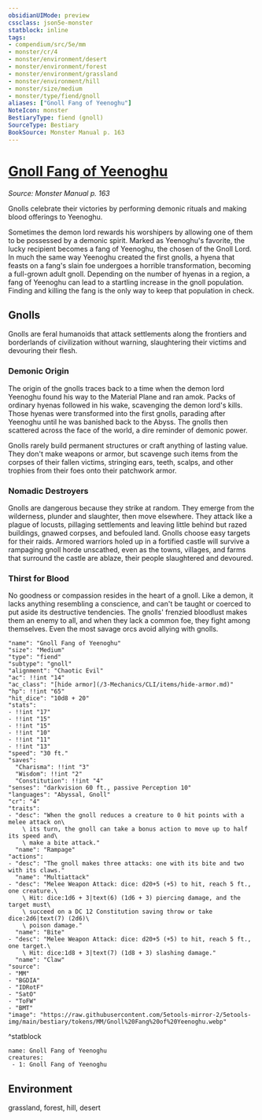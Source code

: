 ```yaml
---
obsidianUIMode: preview
cssclass: json5e-monster
statblock: inline
tags:
- compendium/src/5e/mm
- monster/cr/4
- monster/environment/desert
- monster/environment/forest
- monster/environment/grassland
- monster/environment/hill
- monster/size/medium
- monster/type/fiend/gnoll
aliases: ["Gnoll Fang of Yeenoghu"]
NoteIcon: monster
BestiaryType: fiend (gnoll)
SourceType: Bestiary
BookSource: Monster Manual p. 163
---
```

# [Gnoll Fang of Yeenoghu](3-Mechanics\CLI\bestiary\fiend/gnoll-fang-of-yeenoghu.md)
*Source: Monster Manual p. 163*  

Gnolls celebrate their victories by performing demonic rituals and making blood offerings to Yeenoghu.

Sometimes the demon lord rewards his worshipers by allowing one of them to be possessed by a demonic spirit. Marked as Yeenoghu's favorite, the lucky recipient becomes a fang of Yeenoghu, the chosen of the Gnoll Lord. In much the same way Yeenoghu created the first gnolls, a hyena that feasts on a fang's slain foe undergoes a horrible transformation, becoming a full-grown adult gnoll. Depending on the number of hyenas in a region, a fang of Yeenoghu can lead to a startling increase in the gnoll population. Finding and killing the fang is the only way to keep that population in check.

## Gnolls

Gnolls are feral humanoids that attack settlements along the frontiers and borderlands of civilization without warning, slaughtering their victims and devouring their flesh.

### Demonic Origin

The origin of the gnolls traces back to a time when the demon lord Yeenoghu found his way to the Material Plane and ran amok. Packs of ordinary hyenas followed in his wake, scavenging the demon lord's kills. Those hyenas were transformed into the first gnolls, parading after Yeenoghu until he was banished back to the Abyss. The gnolls then scattered across the face of the world, a dire reminder of demonic power.

Gnolls rarely build permanent structures or craft anything of lasting value. They don't make weapons or armor, but scavenge such items from the corpses of their fallen victims, stringing ears, teeth, scalps, and other trophies from their foes onto their patchwork armor.

### Nomadic Destroyers

Gnolls are dangerous because they strike at random. They emerge from the wilderness, plunder and slaughter, then move elsewhere. They attack like a plague of locusts, pillaging settlements and leaving little behind but razed buildings, gnawed corpses, and befouled land. Gnolls choose easy targets for their raids. Armored warriors holed up in a fortified castle will survive a rampaging gnoll horde unscathed, even as the towns, villages, and farms that surround the castle are ablaze, their people slaughtered and devoured.

### Thirst for Blood

No goodness or compassion resides in the heart of a gnoll. Like a demon, it lacks anything resembling a conscience, and can't be taught or coerced to put aside its destructive tendencies. The gnolls' frenzied bloodlust makes them an enemy to all, and when they lack a common foe, they fight among themselves. Even the most savage orcs avoid allying with gnolls.

```statblock
"name": "Gnoll Fang of Yeenoghu"
"size": "Medium"
"type": "fiend"
"subtype": "gnoll"
"alignment": "Chaotic Evil"
"ac": !!int "14"
"ac_class": "[hide armor](/3-Mechanics/CLI/items/hide-armor.md)"
"hp": !!int "65"
"hit_dice": "10d8 + 20"
"stats":
- !!int "17"
- !!int "15"
- !!int "15"
- !!int "10"
- !!int "11"
- !!int "13"
"speed": "30 ft."
"saves":
  "Charisma": !!int "3"
  "Wisdom": !!int "2"
  "Constitution": !!int "4"
"senses": "darkvision 60 ft., passive Perception 10"
"languages": "Abyssal, Gnoll"
"cr": "4"
"traits":
- "desc": "When the gnoll reduces a creature to 0 hit points with a melee attack on\
    \ its turn, the gnoll can take a bonus action to move up to half its speed and\
    \ make a bite attack."
  "name": "Rampage"
"actions":
- "desc": "The gnoll makes three attacks: one with its bite and two with its claws."
  "name": "Multiattack"
- "desc": "Melee Weapon Attack: dice: d20+5 (+5) to hit, reach 5 ft., one creature.\
    \ Hit: dice:1d6 + 3|text(6) (1d6 + 3) piercing damage, and the target must\
    \ succeed on a DC 12 Constitution saving throw or take dice:2d6|text(7) (2d6)\
    \ poison damage."
  "name": "Bite"
- "desc": "Melee Weapon Attack: dice: d20+5 (+5) to hit, reach 5 ft., one target.\
    \ Hit: dice:1d8 + 3|text(7) (1d8 + 3) slashing damage."
  "name": "Claw"
"source":
- "MM"
- "BGDIA"
- "IDRotF"
- "SatO"
- "ToFW"
- "BMT"
"image": "https://raw.githubusercontent.com/5etools-mirror-2/5etools-img/main/bestiary/tokens/MM/Gnoll%20Fang%20of%20Yeenoghu.webp"
```
^statblock

```encounter-table
name: Gnoll Fang of Yeenoghu
creatures:
 - 1: Gnoll Fang of Yeenoghu
```

## Environment

grassland, forest, hill, desert